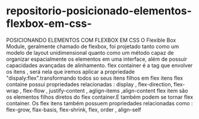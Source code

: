 # repositorio-posicionado-elementos-flexbox-em-css-
POSICIONANDO ELEMENTOS COM FLEXBOX EM CSS   O Flexible Box Module, geralmente chamado de flexbox, foi projetado tanto como um modelo  de layout unidimensional quanto como um método capaz de organizar espacialmente os  elementos em uma interface, além de possuir capacidades avançadas de alinhamento.  flex container é a tag que envolver os itens , será nela que iremos aplicar a propriedade  "dispaly:flex".transformando todos so seus itens filhos em flex itens   flex containe possui propriedades relacionadas : display , flex-direction, flex-wrap , flex-flow , justify-content , aglign-items ,align-content   flex item são os elementos filhos diretos do flex container.E também podem se tornar flex container. Os flex itens também possuem propriedades relacionadas como : flex-grow, flax-basis, flex-shrink, flex, order , align-self 
